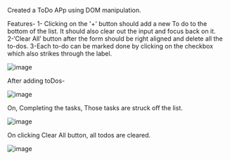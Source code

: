 Created a ToDo APp using DOM manipulation.

 Features-
 1- Clicking on the '+' button should add a new To do to the bottom of the list. It should also clear out the input and focus back on it.
 2-‘Clear All’ button after the form should be right aligned and delete all the to-dos.
 3-Each to-do can be marked done by clicking on the checkbox which also strikes through the label.

 ![image](https://github.com/codingkarishma/Todo/assets/139788397/fa89cdc6-b770-464a-ba19-b954a482ded6)

 After adding toDos-

 ![image](https://github.com/codingkarishma/Todo/assets/139788397/e5677ce4-f29d-41a3-992c-fa39a09a9e6e)

On, Completing the tasks, Those tasks are struck off the list.

![image](https://github.com/codingkarishma/Todo/assets/139788397/f6325d7b-238b-4079-98fc-b512ef149ca8)

On clicking Clear All button, all todos are cleared.

![image](https://github.com/codingkarishma/Todo/assets/139788397/b3c371c0-5f8b-46a0-8904-3a7b50df6986)


 



